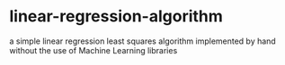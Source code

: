 # linear-regression-algorithm

a simple linear regression least squares algorithm implemented by hand without the use of Machine Learning libraries

